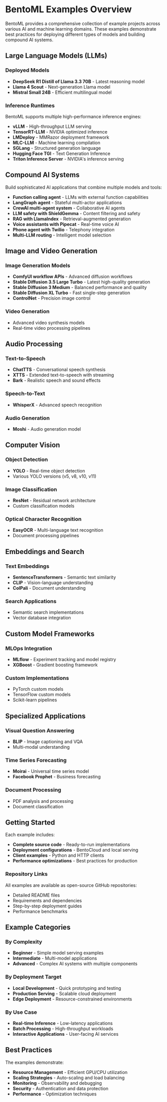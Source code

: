 # BentoML Examples Overview

BentoML provides a comprehensive collection of example projects across various AI and machine learning domains. These examples demonstrate best practices for deploying different types of models and building compound AI systems.

## Large Language Models (LLMs)

### Deployed Models
- **DeepSeek R1 Distill of Llama 3.3 70B** - Latest reasoning model
- **Llama 4 Scout** - Next-generation Llama model
- **Mistral Small 24B** - Efficient multilingual model

### Inference Runtimes
BentoML supports multiple high-performance inference engines:
- **vLLM** - High-throughput LLM serving
- **TensorRT-LLM** - NVIDIA optimized inference
- **LMDeploy** - MMRazor deployment framework
- **MLC-LLM** - Machine learning compilation
- **SGLang** - Structured generation language
- **Hugging Face TGI** - Text Generation Inference
- **Triton Inference Server** - NVIDIA's inference serving

## Compound AI Systems

Build sophisticated AI applications that combine multiple models and tools:

- **Function calling agent** - LLMs with external function capabilities
- **LangGraph agent** - Stateful multi-actor applications
- **CrewAI multi-agent system** - Collaborative AI agents
- **LLM safety with ShieldGemma** - Content filtering and safety
- **RAG with LlamaIndex** - Retrieval-augmented generation
- **Voice assistants with Pipecat** - Real-time voice AI
- **Phone agent with Twilio** - Telephony integration
- **Multi-LLM routing** - Intelligent model selection

## Image and Video Generation

### Image Generation Models
- **ComfyUI workflow APIs** - Advanced diffusion workflows
- **Stable Diffusion 3.5 Large Turbo** - Latest high-quality generation
- **Stable Diffusion 3 Medium** - Balanced performance and quality
- **Stable Diffusion XL Turbo** - Fast single-step generation
- **ControlNet** - Precision image control

### Video Generation
- Advanced video synthesis models
- Real-time video processing pipelines

## Audio Processing

### Text-to-Speech
- **ChatTTS** - Conversational speech synthesis
- **XTTS** - Extended text-to-speech with streaming
- **Bark** - Realistic speech and sound effects

### Speech-to-Text
- **WhisperX** - Advanced speech recognition

### Audio Generation
- **Moshi** - Audio generation model

## Computer Vision

### Object Detection
- **YOLO** - Real-time object detection
- Various YOLO versions (v5, v8, v10, v11)

### Image Classification
- **ResNet** - Residual network architecture
- Custom classification models

### Optical Character Recognition
- **EasyOCR** - Multi-language text recognition
- Document processing pipelines

## Embeddings and Search

### Text Embeddings
- **SentenceTransformers** - Semantic text similarity
- **CLIP** - Vision-language understanding
- **ColPali** - Document understanding

### Search Applications
- Semantic search implementations
- Vector database integration

## Custom Model Frameworks

### MLOps Integration
- **MLflow** - Experiment tracking and model registry
- **XGBoost** - Gradient boosting framework

### Custom Implementations
- PyTorch custom models
- TensorFlow custom models
- Scikit-learn pipelines

## Specialized Applications

### Visual Question Answering
- **BLIP** - Image captioning and VQA
- Multi-modal understanding

### Time Series Forecasting
- **Moirai** - Universal time series model
- **Facebook Prophet** - Business forecasting

### Document Processing
- PDF analysis and processing
- Document classification

## Getting Started

Each example includes:
- **Complete source code** - Ready-to-run implementations
- **Deployment configurations** - BentoCloud and local serving
- **Client examples** - Python and HTTP clients
- **Performance optimizations** - Best practices for production

### Repository Links
All examples are available as open-source GitHub repositories:
- Detailed README files
- Requirements and dependencies
- Step-by-step deployment guides
- Performance benchmarks

## Example Categories

### By Complexity
- **Beginner** - Simple model serving examples
- **Intermediate** - Multi-model applications
- **Advanced** - Complex AI systems with multiple components

### By Deployment Target
- **Local Development** - Quick prototyping and testing
- **Production Serving** - Scalable cloud deployment
- **Edge Deployment** - Resource-constrained environments

### By Use Case
- **Real-time Inference** - Low-latency applications
- **Batch Processing** - High-throughput workloads
- **Interactive Applications** - User-facing AI services

## Best Practices

The examples demonstrate:
- **Resource Management** - Efficient GPU/CPU utilization
- **Scaling Strategies** - Auto-scaling and load balancing
- **Monitoring** - Observability and debugging
- **Security** - Authentication and data protection
- **Performance** - Optimization techniques
